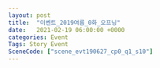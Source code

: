 ```yaml
---
layout: post
title:  "이벤트_2019여름_0화_오프닝"
date:   2021-02-19 06:00:00 +0000
categories: Event
Tags: Story Event
SceneCode: ["scene_evt190627_cp0_q1_s10"]
---
```


